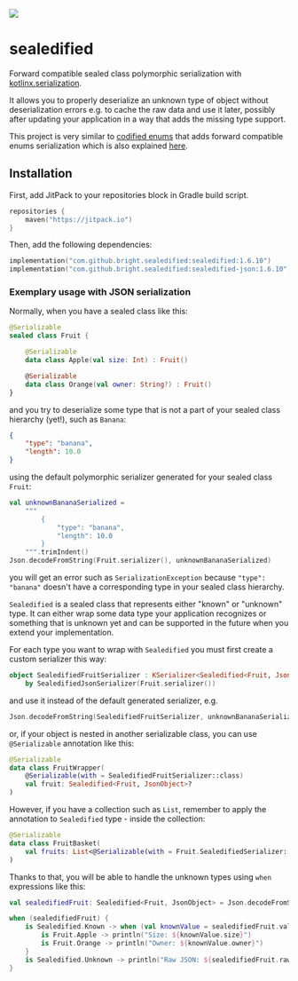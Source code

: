 [![](https://jitpack.io/v/bright/sealedified.svg)](https://jitpack.io/#bright/sealedified)

# sealedified #

Forward compatible sealed class polymorphic serialization with
[kotlinx.serialization](https://github.com/Kotlin/kotlinx.serialization/).

It allows you to properly deserialize an unknown type of object without
deserialization errors e.g. to cache the raw data and use it later,
possibly after updating your application in a way that adds the missing
type support.

This project is very similar to
[codified enums](https://github.com/bright/codified) that adds forward
compatible enums serialization which is also explained
[here](https://brightinventions.pl/blog/forward-compatible-enums-in-kotlin).

## Installation ##

First, add JitPack to your repositories block in Gradle build script.

```kotlin
repositories {
    maven("https://jitpack.io")
}
```

Then, add the following dependencies:

```kotlin
implementation("com.github.bright.sealedified:sealedified:1.6.10")
implementation("com.github.bright.sealedified:sealedified-json:1.6.10")
```

### Exemplary usage with JSON serialization ###

Normally, when you have a sealed class like this:

```kotlin
@Serializable
sealed class Fruit {

    @Serializable
    data class Apple(val size: Int) : Fruit()

    @Serializable
    data class Orange(val owner: String?) : Fruit()
}
```

and you try to deserialize some type that is not a part of your sealed
class hierarchy (yet!), such as `Banana`:

```json
{
    "type": "banana",
    "length": 10.0
}
```

using the default polymorphic serializer generated for your sealed class
`Fruit`:

```kotlin
val unknownBananaSerialized =
    """
        {
            "type": "banana",
            "length": 10.0
        }
    """.trimIndent()
Json.decodeFromString(Fruit.serializer(), unknownBananaSerialized)
```

you will get an error such as `SerializationException` because `"type":
"banana"` doesn't have a corresponding type in your sealed class
hierarchy.

`Sealedified` is a sealed class that represents either "known" or
"unknown" type. It can either wrap some data type your application
recognizes or something that is unknown yet and can be supported in the
future when you extend your implementation.

For each type you want to wrap with `Sealedified` you must first create
a custom serializer this way:

```kotlin
object SealedifiedFruitSerializer : KSerializer<Sealedified<Fruit, JsonObject>>
    by SealedifiedJsonSerializer(Fruit.serializer())
```

and use it instead of the default generated serializer, e.g.

```kotlin
Json.decodeFromString(SealedifiedFruitSerializer, unknownBananaSerialized)
```

or, if your object is nested in another serializable class, you can use
`@Serializable` annotation like this:

```kotlin
@Serializable
data class FruitWrapper(
    @Serializable(with = SealedifiedFruitSerializer::class)
    val fruit: Sealedified<Fruit, JsonObject>?
)
```

However, if you have a collection such as `List`, remember to apply the
annotation to `Sealedified` type - inside the collection:

```kotlin
@Serializable
data class FruitBasket(
    val fruits: List<@Serializable(with = Fruit.SealedifiedSerializer::class) Sealedified<Fruit, JsonObject>>
)
```

Thanks to that, you will be able to handle the unknown types using
`when` expressions like this:

```kotlin
val sealedifiedFruit: Sealedified<Fruit, JsonObject> = Json.decodeFromString(SealedifiedFruitSerializer, someFruitSerialized)

when (sealedifiedFruit) {
    is Sealedified.Known -> when (val knownValue = sealedifiedFruit.value) {
        is Fruit.Apple -> println("Size: ${knownValue.size}")
        is Fruit.Orange -> println("Owner: ${knownValue.owner}")
    }
    is Sealedified.Unknown -> println("Raw JSON: ${sealedifiedFruit.raw}")
}
```

